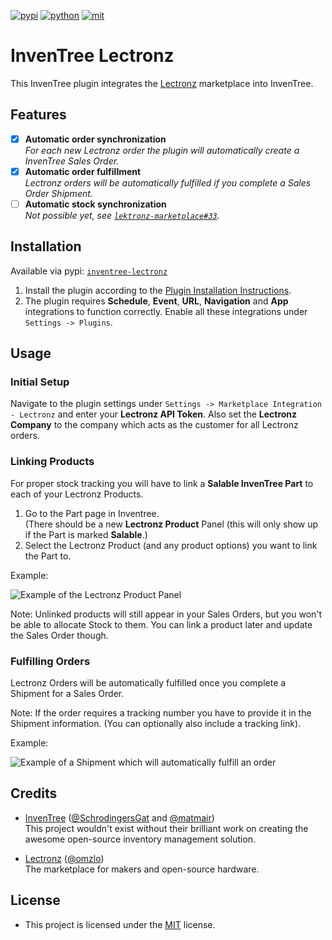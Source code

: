 [![pypi](https://img.shields.io/pypi/v/inventree-lectronz)](https://pypi.org/project/inventree-lectronz/)
[![python](https://img.shields.io/badge/Python-3.8+-blue)](https://www.python.org/)
[![mit](https://img.shields.io/badge/license-MIT-lightgrey)](LICENSE)

# InvenTree Lectronz

This InvenTree plugin integrates the [Lectronz](https://lectronz.com/) marketplace into
InvenTree.

## Features

- [x] **Automatic order synchronization**<br>
  *For each new Lectronz order the plugin will automatically create a InvenTree Sales Order.*
- [x] **Automatic order fulfillment**<br>
  *Lectronz orders will be automatically fulfilled if you complete a Sales Order Shipment.*
- [ ] **Automatic stock synchronization**<br>
  *Not possible yet, see [`lektronz-marketplace#33`](https://github.com/omzlo/lektronz-marketplace/issues/33).*

## Installation

Available via pypi: [`inventree-lectronz`](https://pypi.org/project/inventree-lectronz/)

1. Install the plugin according to the
   [Plugin Installation Instructions](https://docs.inventree.org/en/latest/extend/plugins/install/).
2. The plugin requires **Schedule**, **Event**, **URL**, **Navigation** and **App** integrations
   to function correctly. Enable all these integrations under `Settings -> Plugins`.

## Usage

### Initial Setup

Navigate to the plugin settings under `Settings -> Marketplace Integration - Lectronz` and
enter your **Lectronz API Token**. Also set the **Lectronz Company** to the company which acts
as the customer for all Lectronz orders.

### Linking Products

For proper stock tracking you will have to link a **Salable InvenTree Part** to each of your
Lectronz Products.

1. Go to the Part page in Inventree.<br>
   (There should be a new **Lectronz Product** Panel (this will only show up if the Part is
   marked **Salable**.)
2. Select the Lectronz Product (and any product options) you want to link the Part to.

Example:

![Example of the Lectronz Product Panel](images/link_product.png)

Note: Unlinked products will still appear in your Sales Orders, but you won't be able to
allocate Stock to them. You can link a product later and update the Sales Order though.

### Fulfilling Orders

Lectronz Orders will be automatically fulfilled once you complete a Shipment for a Sales Order.

Note: If the order requires a tracking number you have to provide it in the Shipment
information. (You can optionally also include a tracking link).

Example:

![Example of a Shipment which will automatically fulfill an order](images/shipment.png)

## Credits

- [InvenTree](https://inventree.org/) ([@SchrodingersGat](https://github.com/SchrodingersGat)
  and [@matmair](https://github.com/matmair))<br>
  This project wouldn't exist without their brilliant work on creating the awesome open-source
  inventory management solution.

- [Lectronz](https://lectronz.com/) ([@omzlo](https://github.com/omzlo))<br>
  The marketplace for makers and open-source hardware.

## License

- This project is licensed under the [MIT](LICENSE) license.
